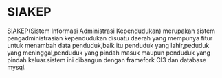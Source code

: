 # SIAKEP
SIAKEP(Sistem Informasi Administrasi Kependudukan) merupakan sistem pengadministrasian kependudukan disuatu daerah yang mempunya fitur untuk menambah data penduduk,baik itu penduduk yang lahir,peduduk yang meninggal,penduduk yang pindah masuk maupun penduduk yang pindah keluar.sistem ini dibangun dengan framefork CI3 dan database mysql.
